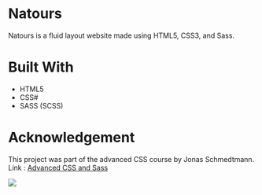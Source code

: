 # Natours

Natours is a fluid layout website made using HTML5, CSS3, and Sass.

# Built With

* HTML5
* CSS#
* SASS (SCSS)

# Acknowledgement

This project was part of the advanced CSS course by Jonas Schmedtmann.
Link : [Advanced CSS and Sass](https://www.udemy.com/advanced-css-and-sass/)

![](img/Natours.png)
